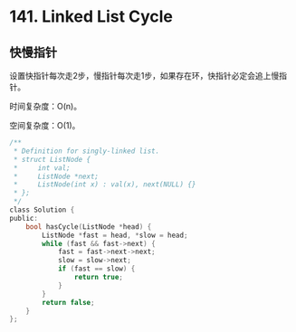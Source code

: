 # 141. Linked List Cycle

## 快慢指针

设置快指针每次走2步，慢指针每次走1步，如果存在环，快指针必定会追上慢指针。

时间复杂度：O(n)。

空间复杂度：O(1)。

```c
/**
 * Definition for singly-linked list.
 * struct ListNode {
 *     int val;
 *     ListNode *next;
 *     ListNode(int x) : val(x), next(NULL) {}
 * };
 */
class Solution {
public:
    bool hasCycle(ListNode *head) {
        ListNode *fast = head, *slow = head;
        while (fast && fast->next) {
            fast = fast->next->next;
            slow = slow->next;
            if (fast == slow) {
                return true;
            }
        }
        return false;
    }
};
```